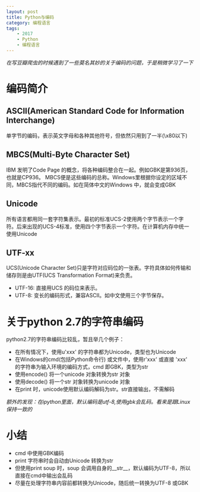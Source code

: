 ```yaml
---
layout: post
title: Python与编码
category: 编程语言
tags: 
    - 2017
    - Python
    - 编程语言
---
```


*在写豆瓣爬虫的时候遇到了一些莫名其妙的关于编码的问题，于是稍微学习了一下*

# 编码简介
## ASCII(American Standard Code for Information Interchange)
单字节的编码，表示英文字母和各种其他符号，但依然只用到了一半(\x80以下)

## MBCS(Multi-Byte Character Set)
IBM 发明了Code Page 的概念，将各种编码整合在一起。例如GBK是第936页，也就是CP936。
MBCS便是这些编码的总称。Windows里根据你设定的区域不同，MBCS指代不同的编码。如在简体中文的Windows 中，就会变成GBK

## Unicode
所有语言都用同一套字符集表示。最初的标准UCS-2使用两个字节表示一个字符。后来出现的UCS-4标准，使用四个字节表示一个字符。在计算机内存中统一使用Unicode

## UTF-xx
UCS(Unicode Character Set)只是字符对应码位的一张表。字符具体如何传输和储存则是由UTF(UCS Transformation Format)来负责。
* UTF-16: 直接用UCS 的码位来表示。
* UTF-8: 变长的编码形式，兼容ASCII。如中文使用三个字节保存。

# 关于python 2.7的字符串编码

python2.7的字符串编码比较乱，暂且举几个例子：
* 在所有情况下，使用u'xxx' 的字符串都为Unicode，类型也为Unicode
* 在Windows的cmd(包括Python命令行) 或文件中，使用r'xxx' 或直接 'xxx' 的字符串为输入环境的编码方式，cmd 即GBK，类型为str
* 使用encode() 将一个unicode 对象转换为str 对象
* 使用decode() 将一个str 对象转换为unicode 对象
* 在print 时，unicode使用默认编码解码为str。str直接输出，不需解码

*额外的发现：在ipython里面，默认编码是utf-8,使用gbk会乱码。看来是跟Linux保持一致的*


# 小结
* cmd 中使用GBK编码
* print 字符串时会自动由Unicode 转换为str
* 但使用print soup 时，soup 会调用自身的__str__，默认编码为UTF-8，所以直接在cmd中输出会乱码
* 尽量在处理字符串内容前都转换为Unicode，随后统一转换为UTF-8 或GBK
